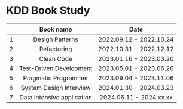 # KDD Book Study

|     |        Book name        |          Date           |
| :-: | :---------------------: | :---------------------: |
|  1  |     Design Patterns     | 2022.09.12 - 2022.10.24 |
|  2  |       Refactoring       | 2022.10.31 - 2022.12.12 |
|  3  |       Clean Code        | 2023.01.16 - 2023.03.20 |
|  4  | Test-Driven Development | 2023.05.01 - 2023.06.26 |
|  5  |  Pragmatic Programmer   | 2023.09.04 - 2023.11.06 |
|  6  | System Design Interview | 2024.01.30 - 2024.03.23 |
|  7  | Data Intensive application | 2024.06.11 - 2024.xx.xx |